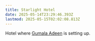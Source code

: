 ```yaml
---
title: Starlight Hotel
date: 2025-05-14T23:29:46.393Z
lastmod: 2025-05-15T02:02:08.813Z
---
```

Hotel where [Gumala Adeen](/Gumala%20Adeen) is setting up.
